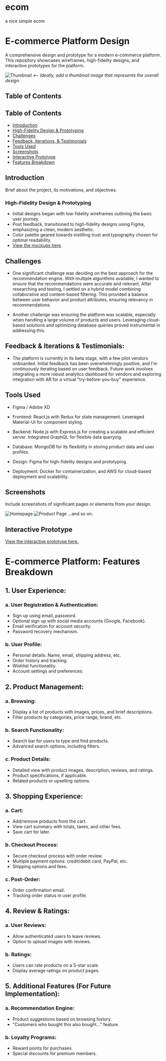 # ecom
a nice simple ecom
# E-commerce Platform Design

A comprehensive design and prototype for a modern e-commerce platform. This repository showcases wireframes, high-fidelity designs, and interactive prototypes for the platform.

![Thumbnail](path/to/thumbnail/image.png) *<-- Ideally, add a thumbnail image that represents the overall design.*

## Table of Contents

## Table of Contents
- [Introduction](#introduction)
- [High-Fidelity Design & Prototyping](#high-fidelity-design--prototyping)
- [Challenges](#challenges)
- [Feedback, Iterations, & Testimonials](#feedback-iterations--testimonials)
- [Tools Used](#tools-used)
- [Screenshots](#screenshots)
- [Interactive Prototype](#interactive-prototype)
- [Features Breakdown](#e-commerce-platform-features-breakdown)

## Introduction

Brief about the project, its motivations, and objectives.
 
### High-Fidelity Design & Prototyping
 
 - Initial designs began with low-fidelity wireframes outlining the basic user journey. 
- Post feedback, transitioned to high-fidelity designs using Figma, emphasizing a clean, modern aesthetic.
- Color palette geared towards instilling trust and typography chosen for optimal readability.
- [View the mockups here](link-to-your-mockups).



## Challenges

- One significant challenge was deciding on the best approach for the recommendation engine. With multiple algorithms available, I wanted to ensure that the recommendations were accurate and relevant. After researching and testing, I settled on a hybrid model combining collaborative and content-based filtering. This provided a balance between user behavior and product attributes, ensuring relevancy in recommendations.

- Another challenge was ensuring the platform was scalable, especially when handling a large volume of products and users. Leveraging cloud-based solutions and optimizing database queries proved instrumental in addressing this.

## Feedback & Iterations & Testimonials:

 
- The platform is currently in its beta stage, with a few pilot vendors onboarded. Initial feedback has been overwhelmingly positive, and I'm continuously iterating based on user feedback. Future work involves integrating a more robust analytics dashboard for vendors and exploring integration with AR for a virtual "try-before-you-buy" experience.


## Tools Used

- Figma / Adobe XD 
- Frontend: React.js with Redux for state management. Leveraged Material-UI for component styling.

- Backend: Node.js with Express.js for creating a scalable and efficient server. Integrated GraphQL for flexible data querying.

- Database: MongoDB for its flexibility in storing product data and user profiles.

- Design: Figma for high-fidelity designs and prototyping.

- Deployment: Docker for containerization, and AWS for cloud-based deployment and scalability.

## Screenshots

Include screenshots of significant pages or elements from your design.

![Homepage](path/to/homepage/screenshot.png)
![Product Page](path/to/productpage/screenshot.png)
...and so on.

## Interactive Prototype

[View the interactive prototype here.](link-to-prototype)

 # E-commerce Platform: Features Breakdown

## 1. User Experience:

### a. User Registration & Authentication:
- Sign up using email, password.
- Optional sign up with social media accounts (Google, Facebook).
- Email verification for account security.
- Password recovery mechanism.

### b. User Profile:
- Personal details: Name, email, shipping address, etc.
- Order history and tracking.
- Wishlist functionality.
- Account settings and preferences.

## 2. Product Management:

### a. Browsing:
- Display a list of products with images, prices, and brief descriptions.
- Filter products by categories, price range, brand, etc.

### b. Search Functionality:
- Search bar for users to type and find products.
- Advanced search options, including filters.

### c. Product Details:
- Detailed view with product images, description, reviews, and ratings.
- Product specifications, if applicable.
- Related products or upselling options.

## 3. Shopping Experience:

### a. Cart:
- Add/remove products from the cart.
- View cart summary with totals, taxes, and other fees.
- Save cart for later.

### b. Checkout Process:
- Secure checkout process with order review.
- Multiple payment options: credit/debit card, PayPal, etc.
- Shipping options and fees.

### c. Post-Order:
- Order confirmation email.
- Tracking order status in user profile.

## 4. Review & Ratings:

### a. User Reviews:
- Allow authenticated users to leave reviews.
- Option to upload images with reviews.

### b. Ratings:
- Users can rate products on a 5-star scale.
- Display average ratings on product pages.

## 5. Additional Features (For Future Implementation):

### a. Recommendation Engine:
- Product suggestions based on browsing history.
- "Customers who bought this also bought..." feature.

### b. Loyalty Programs:
- Reward points for purchases.
- Special discounts for premium members.
